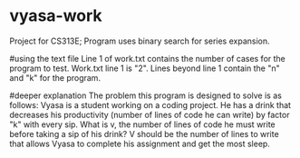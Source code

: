 # vyasa-work
Project for CS313E; Program uses binary search for series expansion.

#using the text file
Line 1 of work.txt contains the number of cases for the program to test. Work.txt line 1 is "2".
Lines beyond line 1 contain the "n" and "k" for the program.

#deeper explanation
The problem this program is designed to solve is as follows:
  Vyasa is a student working on a coding project. He has a drink that decreases his productivity (number of lines of code he can write) by factor "k" with every sip.
  What is v, the number of lines of code he must write before taking a sip of his drink? V should be the number of lines to write that allows Vyasa to complete his assignment and get the most sleep.
